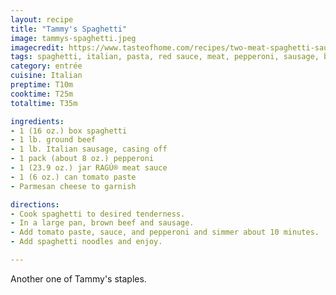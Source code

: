 ```yaml
---
layout: recipe
title: "Tammy's Spaghetti"
image: tammys-spaghetti.jpeg
imagecredit: https://www.tasteofhome.com/recipes/two-meat-spaghetti-sauce/
tags: spaghetti, italian, pasta, red sauce, meat, pepperoni, sausage, beef
category: entrée
cuisine: Italian
preptime: T10m
cooktime: T25m
totaltime: T35m

ingredients:
- 1 (16 oz.) box spaghetti
- 1 lb. ground beef
- 1 lb. Italian sausage, casing off
- 1 pack (about 8 oz.) pepperoni
- 1 (23.9 oz.) jar RAGÚ® meat sauce
- 1 (6 oz.) can tomato paste
- Parmesan cheese to garnish

directions:
- Cook spaghetti to desired tenderness.
- In a large pan, brown beef and sausage.
- Add tomato paste, sauce, and pepperoni and simmer about 10 minutes.
- Add spaghetti noodles and enjoy.

---
```


Another one of Tammy's staples.

